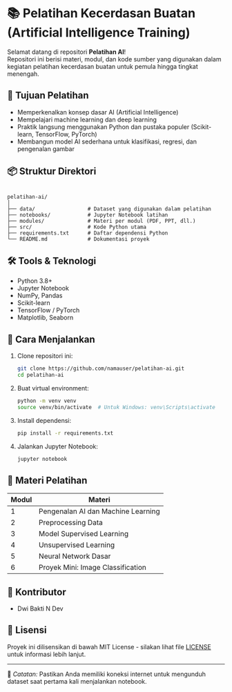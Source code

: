 
# 📚 Pelatihan Kecerdasan Buatan (Artificial Intelligence Training)

Selamat datang di repositori **Pelatihan AI**!  
Repositori ini berisi materi, modul, dan kode sumber yang digunakan dalam kegiatan pelatihan kecerdasan buatan untuk pemula hingga tingkat menengah.

## 🎯 Tujuan Pelatihan
- Memperkenalkan konsep dasar AI (Artificial Intelligence)
- Mempelajari machine learning dan deep learning
- Praktik langsung menggunakan Python dan pustaka populer (Scikit-learn, TensorFlow, PyTorch)
- Membangun model AI sederhana untuk klasifikasi, regresi, dan pengenalan gambar

## 📦 Struktur Direktori
```

pelatihan-ai/
│
├── data/                 # Dataset yang digunakan dalam pelatihan
├── notebooks/            # Jupyter Notebook latihan
├── modules/              # Materi per modul (PDF, PPT, dll.)
├── src/                  # Kode Python utama
├── requirements.txt      # Daftar dependensi Python
└── README.md             # Dokumentasi proyek

````

## 🛠️ Tools & Teknologi
- Python 3.8+
- Jupyter Notebook
- NumPy, Pandas
- Scikit-learn
- TensorFlow / PyTorch
- Matplotlib, Seaborn

## 🚀 Cara Menjalankan
1. Clone repositori ini:
   ```bash
   git clone https://github.com/namauser/pelatihan-ai.git
   cd pelatihan-ai

2. Buat virtual environment:

   ```bash
   python -m venv venv
   source venv/bin/activate  # Untuk Windows: venv\Scripts\activate
   ```

3. Install dependensi:

   ```bash
   pip install -r requirements.txt
   ```

4. Jalankan Jupyter Notebook:

   ```bash
   jupyter notebook
   ```

## 🧠 Materi Pelatihan

| Modul | Materi                             |
| ----- | ---------------------------------- |
| 1     | Pengenalan AI dan Machine Learning |
| 2     | Preprocessing Data                 |
| 3     | Model Supervised Learning          |
| 4     | Unsupervised Learning              |
| 5     | Neural Network Dasar               |
| 6     | Proyek Mini: Image Classification  |

## 👥 Kontributor

* Dwi Bakti N Dev

## 📄 Lisensi

Proyek ini dilisensikan di bawah MIT License - silakan lihat file [LICENSE](LICENSE) untuk informasi lebih lanjut.

---

🚨 *Catatan:* Pastikan Anda memiliki koneksi internet untuk mengunduh dataset saat pertama kali menjalankan notebook.

```
